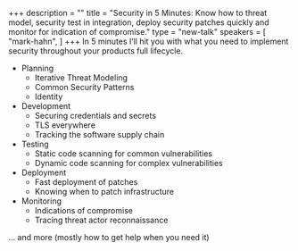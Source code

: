 +++
description = ""
title = "Security in 5 Minutes: Know how to threat model, security test in integration, deploy security patches quickly and monitor for indication of compromise."
type = "new-talk"
speakers = [
        "mark-hahn",
]
+++
In 5 minutes I’ll hit you with what you need to implement security throughout your products full lifecycle.

* Planning
   * Iterative Threat Modeling
   * Common Security Patterns
   * Identity
* Development
   * Securing credentials and secrets
   * TLS everywhere
   * Tracking the software supply chain
* Testing
   * Static code scanning for common vulnerabilities
   * Dynamic code scanning for complex vulnerabilities
* Deployment
   * Fast deployment of patches
   * Knowing when to patch infrastructure
* Monitoring
   * Indications of compromise
   * Tracing threat actor reconnaissance

... and more (mostly how to get help when you need it)